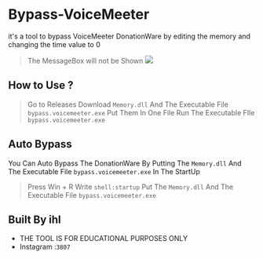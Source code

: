 # Bypass-VoiceMeeter
it's a tool to bypass VoiceMeeter DonationWare 
by editing the memory and changing the time value to 0


> The MessageBox will not be Shown
![](https://github.com/ihl7/bypass-voicemeeter/blob/main/img.gif)



## How to Use ?
> Go to Releases Download `Memory.dll` And The Executable File `bypass.voicemeeter.exe`
> Put Them In One File
> Run The Executable FIle `bypass.voicemeeter.exe`


## Auto Bypass
You Can Auto Bypass The DonationWare By Putting The `Memory.dll` And The Executable File `bypass.voicemeeter.exe` 
In The StartUp

> Press Win + R
> Write `shell:startup`
> Put The `Memory.dll` And The Executable File `bypass.voicemeeter.exe` 

## Built By ihl
 - THE TOOL IS FOR EDUCATIONAL PURPOSES ONLY
 - Instagram :`3807`
